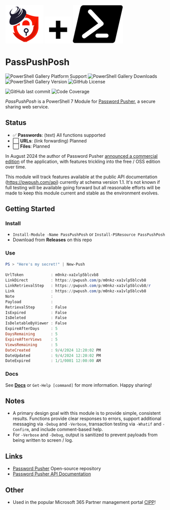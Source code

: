 ![Password Pusher Logo](pwpsm.png) ![](plussm.png) ![PowerShell Logo](pslogosm.png)
# PassPushPosh
![PowerShell Gallery Platform Support](https://img.shields.io/powershellgallery/p/passpushposh)
![PowerShell Gallery Downloads](https://img.shields.io/powershellgallery/dt/passpushposh)
![PowerShell Gallery Version](https://img.shields.io/powershellgallery/v/passpushposh)
![GitHub License](https://img.shields.io/github/license/adamburley/PassPushPosh)

![GitHub last commit](https://img.shields.io/github/last-commit/adamburley/PassPushPosh)
![Code Coverage](https://img.shields.io/badge/coverage-76%25-yellow.svg?maxAge=60)


*PassPushPosh* is a PowerShell 7 Module for [Password Pusher](https://pwpush.com), a secure sharing web service.

## Status

- ✅ **Passwords**: (text) All functions supported
- ⬜ **URLs**: (link forwarding) Planned
- ⬜ **Files**: Planned

In August 2024 the author of Password Pusher
[announced a commercial edition](https://docs.pwpush.com/posts/feature-pipeline/) of the application,
with features trickling into the free / OSS edition over time.

This module will track features available at the public API documentation (https://pwpush.com/api) currently
at schema version 1.1. It's not known if full testing will be available going forward but all reasonable
efforts will be made to keep this module current and stable as the environment evolves.

## Getting Started

### Install
- `Install-Module -Name PassPushPosh` or `Install-PSResource PassPushPosh`
- Download from **Releases** on this repo

### Use

```powershell
PS > "Here's my secret!" | New-Push

UrlToken            : m0nkz-xa1vlp5blcvb8
LinkDirect          : https://pwpush.com/p/m0nkz-xa1vlp5blcvb8
LinkRetrievalStep   : https://pwpush.com/p/m0nkz-xa1vlp5blcvb8/r
Link                : https://pwpush.com/p/m0nkz-xa1vlp5blcvb8
Note                : 
Payload             : 
RetrievalStep       : False
IsExpired           : False
IsDeleted           : False
IsDeletableByViewer : False
ExpireAfterDays     : 5
DaysRemaining       : 5
ExpireAfterViews    : 5
ViewsRemaining      : 5
DateCreated         : 9/4/2024 12:20:02 PM
DateUpdated         : 9/4/2024 12:20:02 PM
DateExpired         : 1/1/0001 12:00:00 AM
```

### Docs

See **[Docs](Docs)** or `Get-Help [command]` for more information. Happy sharing!

## Notes

- A primary design goal with this module is to provide simple, consistent results. Functions provide clear responses to errors, support additional messaging via `-Debug` and `-Verbose`, transaction testing via `-Whatif` and `-Confirm`, and include comment-based help.
- For `-Verbose` and `-Debug`, output is sanitized to prevent payloads from being written to screen / log.

## Links

- [Password Pusher](https://github.com/pglombardo/PasswordPusher/) Open-source repository
- [Password Pusher API Documentation](https://pwpush.com/api/)

## Other

- Used in the popular Microsoft 365 Partner management portal [CIPP](https://cipp.app/)!